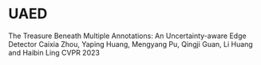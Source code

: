 # UAED
The Treasure Beneath Multiple Annotations: An Uncertainty-aware Edge Detector  Caixia Zhou, Yaping Huang, Mengyang Pu, Qingji Guan, Li Huang and Haibin Ling  CVPR 2023
